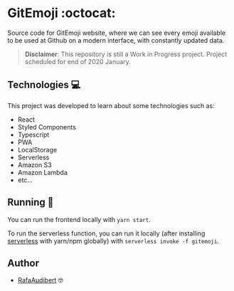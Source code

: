 # GitEmoji :octocat:

Source code for GitEmoji website, where we can see every emoji available to be used at Github on a modern interface, with constantly updated data.

> **Disclaimer**: This repository is still a Work in Progress project. Project scheduled for end of 2020 January.

## Technologies :computer:

This project was developed to learn about some technologies such as:

- React
- Styled Components
- Typescript
- PWA
- LocalStorage
- Serverless
- Amazon S3
- Amazon Lambda
- etc...

## Running :running:

You can run the frontend locally with `yarn start`.

To run the serverless function, you can run it locally (after installing [serverless](https://serverless.com/) with yarn/npm globally) with `serverless invoke -f gitemoji`.

## Author

- [RafaAudibert](https://rafaeelaudibert.github.io) :nerd_face:
